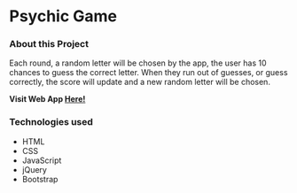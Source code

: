 # Psychic Game

### About this Project

Each round, a random letter will be chosen by the app, the user has 10 chances to guess the correct letter. When they run out of guesses, or guess correctly, the score will update and a new random letter will be chosen.

  **Visit Web App [Here!](https://dojeda1.github.io/Psychic-Game/)**

### Technologies used

* HTML
* CSS
* JavaScript
* jQuery
* Bootstrap
